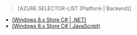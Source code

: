 > [AZURE.SELECTOR-LIST (Platform | Backend)]
- [(Windows 8.x Store C# | .NET)](/zh-cn/documentation/articles/mobile-services-dotnet-backend-windows-store-dotnet-aad-rbac/)
- [(Windows 8.x Store C# | JavaScript)](/zh-cn/documentation/articles/mobile-services-javascript-backend-windows-store-dotnet-aad-rbac/)

<!---HONumber=71-->